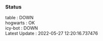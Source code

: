 ### Status


table : DOWN  
hogwarts : OK  
icy-bot : DOWN  
Latest Update : 2022-05-27 12:20:16.737476
